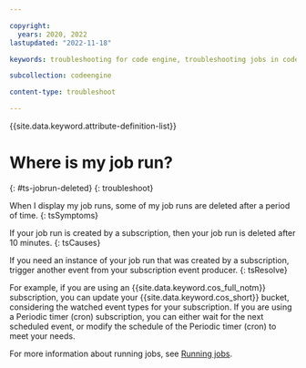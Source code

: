 ```yaml
---

copyright:
  years: 2020, 2022
lastupdated: "2022-11-18"

keywords: troubleshooting for code engine, troubleshooting jobs in code engine, troubleshooting batch jobs in code engine, job run troubleshooting in code engine, job troubleshooting in code engine, job, job run

subcollection: codeengine

content-type: troubleshoot

---
```


{{site.data.keyword.attribute-definition-list}}

# Where is my job run?  
{: #ts-jobrun-deleted}
{: troubleshoot}

When I display my job runs, some of my job runs are deleted after a period of time.
{: tsSymptoms}

If your job run is created by a subscription, then your job run is deleted after 10 minutes. 
{: tsCauses}

If you need an instance of your job run that was created by a subscription, trigger another event from your subscription event producer.
{: tsResolve}

For example, if you are using an {{site.data.keyword.cos_full_notm}} subscription, you can update your {{site.data.keyword.cos_short}} bucket, considering the watched event types for your subscription. If you are using a Periodic timer (cron) subscription, you can either wait for the next scheduled event, or modify the schedule of the Periodic timer (cron) to meet your needs.

For more information about running jobs, see [Running jobs](/docs/codeengine?topic=codeengine-job-plan).



